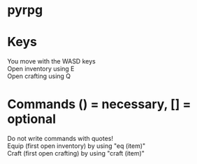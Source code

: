 # pyrpg

# Keys
You move with the WASD keys\
Open inventory using E\
Open crafting using Q

# Commands () = necessary, [] = optional
Do not write commands with quotes!\
Equip (first open inventory) by using "eq (item)"\
Craft (first open crafting) by using "craft (item)"
